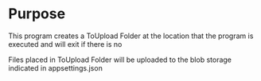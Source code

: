 # Purpose

This program creates a ToUpload Folder at the location that the program is executed and will exit if there is no 

Files placed in ToUpload Folder will be uploaded to the blob storage indicated in appsettings.json 
